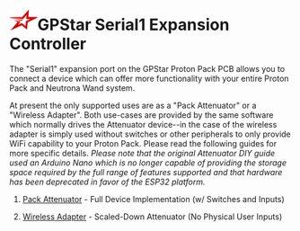 <h1><img src="./images/gpstar_logo.png" width="50"/>GPStar Serial1 Expansion Controller</h1>

The "Serial1" expansion port on the GPStar Proton Pack PCB allows you to connect a device which can offer more functionality with your entire Proton Pack and Neutrona Wand system.

At present the only supported uses are as a "Pack Attenuator" or a "Wireless Adapter". Both use-cases are provided by the same software which normally drives the Attenuator device--in the case of the wireless adapter is simply used without switches or other peripherals to only provide WiFi capability to your Proton Pack. Please read the following guides for more specific details. *Please note that the original Attenuator DIY guide used an Arduino Nano which is no longer capable of providing the storage space required by the full range of features supported and that hardware has been deprecated in favor of the ESP32 platform.*

1. [Pack Attenuator](ATTENUATOR.md) - Full Device Implementation (w/ Switches and Inputs)

1. [Wireless Adapter](WIRELESS.md) - Scaled-Down Attenuator (No Physical User Inputs)
